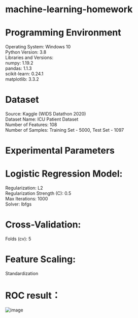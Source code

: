 # machine-learning-homework
# Programming Environment
Operating System: Windows 10  
Python Version: 3.8  
Libraries and Versions:  
numpy: 1.19.2  
pandas: 1.1.3  
scikit-learn: 0.24.1  
matplotlib: 3.3.2  
# Dataset
Source: Kaggle (WIDS Datathon 2020)  
Dataset Name: ICU Patient Dataset  
Number of Features: 108  
Number of Samples: Training Set - 5000, Test Set - 1097  
# Experimental Parameters
# Logistic Regression Model:
Regularization: L2  
Regularization Strength (C): 0.5  
Max Iterations: 1000  
Solver: lbfgs  
# Cross-Validation:
Folds (cv): 5  
# Feature Scaling:
Standardization  
# ROC result：  
![image](https://github.com/user-attachments/assets/660331b6-9b45-4c1e-91ef-0ae1f4e98b25)

